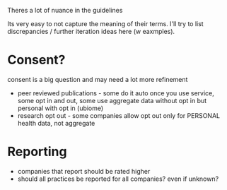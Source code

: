Theres a lot of nuance in the guidelines

Its very easy to not capture the meaning of their terms. I'll try to list discrepancies / further iteration ideas here (w eaxmples).


# Consent?

consent is a big question and may need a lot more refinement

- peer reviewed publications - some do it auto once you use service, some opt in and out, some use aggregate data without opt in but personal with opt in (ubiome)
- research opt out - some companies allow opt out only for PERSONAL health data, not aggregate


# Reporting

- companies that report should be rated higher
- should all practices be reported for all companies? even if unknown?
 